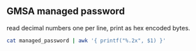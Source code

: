 ## GMSA managed password
read decimal numbers one per line, print as hex encoded bytes.
```bash
cat managed_password | awk '{ printf("%.2x", $1) }'
```
